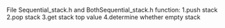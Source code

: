 File
Sequential_stack.h and BothSequential_stack.h function:
1.push stack
2.pop stack
3.get stack top value
4.determine whether empty stack
